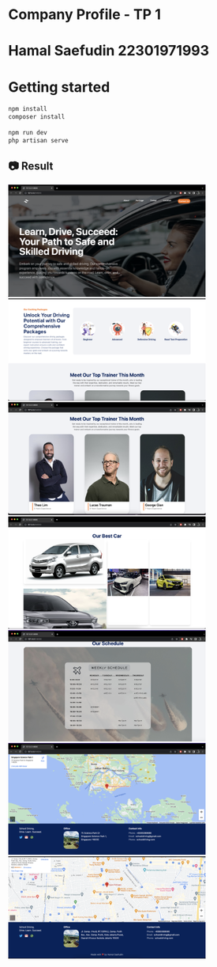 
# Company Profile - TP 1
# Hamal Saefudin 22301971993

# Getting started

```
npm install
composer install

npm run dev
php artisan serve
```

## :camera: Result
<img src="screenshot/1.png" width="400">
<img src="screenshot/2.png" width="400">
<img src="screenshot/3.png" width="400">
<img src="screenshot/4.png" width="400">
<img src="screenshot/5.png" width="400">
<img src="screenshot/6.png" width="400">
<img src="screenshot/7.png" width="400">


